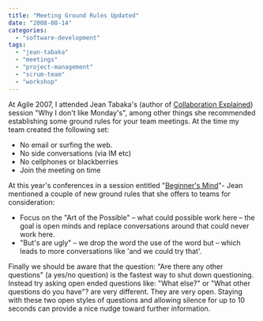 ```yaml
---
title: "Meeting Ground Rules Updated"
date: "2008-08-14"
categories: 
  - "software-development"
tags: 
  - "jean-tabaka"
  - "meetings"
  - "project-management"
  - "scrum-team"
  - "workshop"
---
```


At Agile 2007, I attended Jean Tabaka's (author of [Collaboration Explained](https://www.amazon.com/Collaboration-Explained-Facilitation-Software-Development/dp/0321268776/&tag=notesfromatoo-20)) session "Why I don't like Monday's", among other things she recommended establishing some ground rules for your team meetings. At the time my team created the following set:

- No email or surfing the web.
- No side conversations (via IM etc)
- No cellphones or blackberries
- Join the meeting on time

At this year's conferences in a session entitled "[Beginner's Mind](https://www.infoq.com/news/2008/08/beginners_mind/)"- Jean mentioned a couple of new ground rules that she offers to teams for consideration:

- Focus on the "Art of the Possible" – what could possible work here – the goal is open minds and replace conversations around that could never work here.
- "But's are ugly" – we drop the word the use of the word but – which leads to more conversations like 'and we could try that'.

Finally we should be aware that the question: "Are there any other questions" (a yes/no question) is the fastest way to shut down questioning. Instead try asking open ended questions like: "What else?" or "What other questions do you have"? are very different. They are very open. Staying with these two open styles of questions and allowing silence for up to 10 seconds can provide a nice nudge toward further information.
